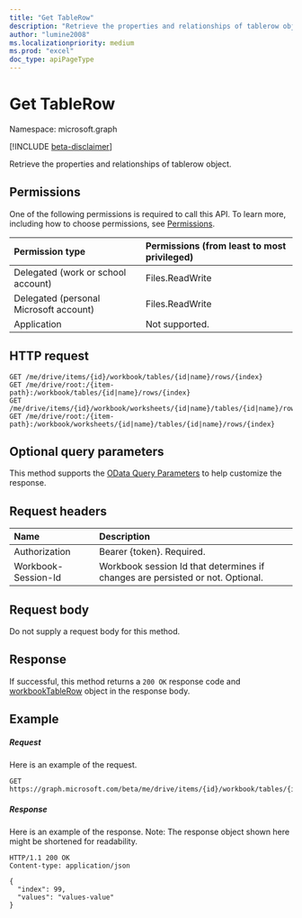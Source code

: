 ```yaml
---
title: "Get TableRow"
description: "Retrieve the properties and relationships of tablerow object."
author: "lumine2008"
ms.localizationpriority: medium
ms.prod: "excel"
doc_type: apiPageType
---
```


# Get TableRow

Namespace: microsoft.graph

[!INCLUDE [beta-disclaimer](../../includes/beta-disclaimer.md)]

Retrieve the properties and relationships of tablerow object.
## Permissions
One of the following permissions is required to call this API. To learn more, including how to choose permissions, see [Permissions](/graph/permissions-reference).

|Permission type      | Permissions (from least to most privileged)              |
|:--------------------|:---------------------------------------------------------|
|Delegated (work or school account) | Files.ReadWrite    |
|Delegated (personal Microsoft account) | Files.ReadWrite    |
|Application | Not supported. |

## HTTP request
<!-- { "blockType": "ignored" } -->
```http
GET /me/drive/items/{id}/workbook/tables/{id|name}/rows/{index}
GET /me/drive/root:/{item-path}:/workbook/tables/{id|name}/rows/{index}
GET /me/drive/items/{id}/workbook/worksheets/{id|name}/tables/{id|name}/rows/{index}
GET /me/drive/root:/{item-path}:/workbook/worksheets/{id|name}/tables/{id|name}/rows/{index}
```
## Optional query parameters
This method supports the [OData Query Parameters](/graph/query-parameters) to help customize the response.

## Request headers
| Name      |Description|
|:----------|:----------|
| Authorization  | Bearer {token}. Required. |
| Workbook-Session-Id  | Workbook session Id that determines if changes are persisted or not. Optional.|

## Request body
Do not supply a request body for this method.

## Response

If successful, this method returns a `200 OK` response code and [workbookTableRow](../resources/workbooktablerow.md) object in the response body.
## Example
##### Request
Here is an example of the request.

<!-- {
  "blockType": "request",
  "name": "get_tablerow"
}-->
```msgraph-interactive
GET https://graph.microsoft.com/beta/me/drive/items/{id}/workbook/tables/{id|name}/rows/{index}
```
##### Response

Here is an example of the response. Note: The response object shown here might be shortened for readability.
<!-- {
  "blockType": "response",
  "truncated": true,
  "@odata.type": "microsoft.graph.workbookTableRow"
} -->
```http
HTTP/1.1 200 OK
Content-type: application/json

{
  "index": 99,
  "values": "values-value"
}
```

<!-- uuid: 8fcb5dbc-d5aa-4681-8e31-b001d5168d79
2015-10-25 14:57:30 UTC -->
<!--
{
  "type": "#page.annotation",
  "description": "Get TableRow",
  "keywords": "",
  "section": "documentation",
  "tocPath": "",
  "suppressions": [
  ]
}
-->
